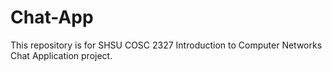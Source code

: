 # Chat-App
This repository is for SHSU COSC 2327 Introduction to Computer Networks Chat Application project.
